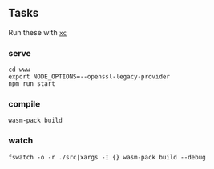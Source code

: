 ## Tasks

Run these with [`xc`](https://github.com/joerdav/xc)

### serve
```
cd www
export NODE_OPTIONS=--openssl-legacy-provider
npm run start
```

### compile
```
wasm-pack build
```

### watch
```
fswatch -o -r ./src|xargs -I {} wasm-pack build --debug
```